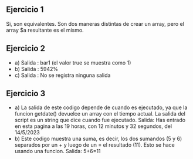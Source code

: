 
## Ejercicio 1

Si, son equivalentes. Son dos maneras distintas de crear un array, pero el array $a resultante es el mismo.

## Ejercicio 2

- a) Salida : bar1 (el valor true se muestra como 1)
- b) Salida : 5942%
- c) Salida : No se registra ninguna salida

## Ejercicio 3

- a) La salida de este codigo depende de cuando es ejecutado, ya que la funcion getdate() devuelce un array con el tiempo actual. La salida del script es un string que dice cuando fue ejecutado.
  Salida: Has entrado en esta pagina a las 19 horas, con 12 minutos y 32 segundos, del 14/5/2023
- b) Este codigo muestra una suma, es decir, los dos sumandos (5 y 6) separados por un + y luego de un = el resultado (11). Esto se hace usando una funcion.
  Salida: 5+6=11